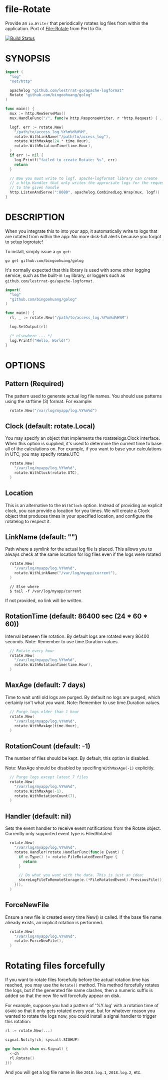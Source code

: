 file-Rotate
==================

Provide an `io.Writer` that periodically rotates log files from within the application. Port of [File::Rotate](https://metacpan.org/release/File-Rotate) from Perl to Go.

[![Build Status](https://travis-ci.org/lestrrat-go/file-rotate.png?branch=master)](https://travis-ci.org/lestrrat-go/file-Rotate)


# SYNOPSIS

```go
import (
  "log"
  "net/http"

  apachelog "github.com/lestrrat-go/apache-logformat"
  Rotate "github.com/bingoohuang/golog"
)

func main() {
  mux := http.NewServeMux()
  mux.HandleFunc("/", func(w http.ResponseWriter, r *http.Request) { ... })

  logf, err := rotate.New(
    "/path/to/access_log.%Y%m%d%H%M",
    rotate.WithLinkName("/path/to/access_log"),
    rotate.WithMaxAge(24 * time.Hour),
    rotate.WithRotationTime(time.Hour),
  )
  if err != nil {
    log.Printf("failed to create Rotate: %s", err)
    return
  }

  // Now you must write to logf. apache-logformat library can create
  // a http.Handler that only writes the approriate logs for the request
  // to the given handle
  http.ListenAndServe(":8080", apachelog.CombinedLog.Wrap(mux, logf))
}
```

# DESCRIPTION

When you integrate this to into your app, it automatically write to logs that
are rotated from within the app: No more disk-full alerts because you forgot
to setup logrotate!

To install, simply issue a `go get`:

```
go get github.com/bingoohuang/golog
```

It's normally expected that this library is used with some other
logging service, such as the built-in `log` library, or loggers
such as `github.com/lestrrat-go/apache-logformat`.

```go
import(
  "log"
  "github.com/bingoohuang/golog"
)

func main() {
  rl, _ := rotate.New("/path/to/access_log.%Y%m%d%H%M")

  log.SetOutput(rl)

  /* elsewhere ... */
  log.Printf("Hello, World!")
}
```

OPTIONS
====

## Pattern (Required)

The pattern used to generate actual log file names. You should use patterns
using the strftime (3) format. For example:

```go
  rotate.New("/var/log/myapp/log.%Y%m%d")
```

## Clock (default: rotate.Local)

You may specify an object that implements the roatatelogs.Clock interface.
When this option is supplied, it's used to determine the current time to
base all of the calculations on. For example, if you want to base your
calculations in UTC, you may specify rotate.UTC

```go
  rotate.New(
    "/var/log/myapp/log.%Y%m%d",
    rotate.WithClock(rotate.UTC),
  )
```

## Location

This is an alternative to the `WithClock` option. Instead of providing an
explicit clock, you can provide a location for you times. We will create
a Clock object that produces times in your specified location, and configure
the rotatelog to respect it.

## LinkName (default: "")

Path where a symlink for the actual log file is placed. This allows you to
always check at the same location for log files even if the logs were rotated

```go
  rotate.New(
    "/var/log/myapp/log.%Y%m%d",
    rotate.WithLinkName("/var/log/myapp/current"),
  )
```

```
  // Else where
  $ tail -f /var/log/myapp/current
```

If not provided, no link will be written.

## RotationTime (default: 86400 sec (24 * 60 * 60))

Interval between file rotation. By default logs are rotated every 86400 seconds.
Note: Remember to use time.Duration values.

```go
  // Rotate every hour
  rotate.New(
    "/var/log/myapp/log.%Y%m%d",
    rotate.WithRotationTime(time.Hour),
  )
```

## MaxAge (default: 7 days)

Time to wait until old logs are purged. By default no logs are purged, which
certainly isn't what you want.
Note: Remember to use time.Duration values.

```go
  // Purge logs older than 1 hour
  rotate.New(
    "/var/log/myapp/log.%Y%m%d",
    rotate.WithMaxAge(time.Hour),
  )
```

## RotationCount (default: -1)

The number of files should be kept. By default, this option is disabled.

Note: MaxAge should be disabled by specifing `WithMaxAge(-1)` explicitly.

```go
  // Purge logs except latest 7 files
  rotate.New(
    "/var/log/myapp/log.%Y%m%d",
    rotate.WithMaxAge(-1),
    rotate.WithRotationCount(7),
  )
```

## Handler (default: nil)

Sets the event handler to receive event notifications from the Rotate
object. Currently only supported event type is FiledRotated

```go
  rotate.New(
    "/var/log/myapp/log.%Y%m%d",
    rotate.Handler(rotate.HandlerFunc(func(e Event) {
      if e.Type() != rotate.FileRotatedEventType {
        return
      }

      // Do what you want with the data. This is just an idea:
      storeLogFileToRemoteStorage(e.(*FileRotatedEvent).PreviousFile())
    })),
  )
```

## ForceNewFile

Ensure a new file is created every time New() is called. If the base file name
already exists, an implicit rotation is performed.

```go
  rotate.New(
    "/var/log/myapp/log.%Y%m%d",
    rotate.ForceNewFile(),
  )
```

# Rotating files forcefully

If you want to rotate files forcefully before the actual rotation time has reached,
you may use the `Rotate()` method. This method forcefully rotates the logs, but
if the generated file name clashes, then a numeric suffix is added so that
the new file will forcefully appear on disk.

For example, suppose you had a pattern of '%Y.log' with a rotation time of
`86400` so that it only gets rotated every year, but for whatever reason you
wanted to rotate the logs now, you could install a signal handler to
trigger this rotation:

```go
rl := rotate.New(...)

signal.Notify(ch, syscall.SIGHUP)

go func(ch chan os.Signal) {
  <-ch
  rl.Rotate()
}()
```

And you will get a log file name in like `2018.log.1`, `2018.log.2`, etc.
